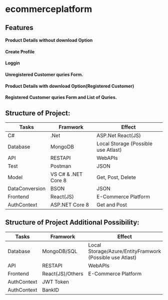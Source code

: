 # ecommerceplatform

## Features
#### Product Details without download Option
#### Create Profile
#### Loggin
#### Unregistered Customer quries Form.
#### Product Details with download Option(Registered Customer)
#### Registered Customer quries Form and List of Quries.

## Structure of Project:
|   Tasks     |   Framwork    |  Effect  |
|-----|--------|-------|
|C# |  .Net   | ASP.Net React(JS)
|Database | MongoDB | Local Storage (Possible use Atlast)
|API | RESTAPI | WebAPIs
|Test | Postman | JSON
|Model | VS C# & .NET Core 8   | Get, Post, Delete
|DataConversion |  BSON   |  JSON
|Frontend |  React(JS)   |  E-Commerce Platform
|AuthContext | ASP.NET Core 8  | Get and Post

## Structure of Project Additional Possibility:
|   Tasks     |   Framwork    |  Effect  |
|-----|--------|-------|
|Database | MongoDB/SQL | Local Storage/Azure/EntityFramwork (Possible use Atlast)
|API | RESTAPI | WebAPIs
|Frontend |  React(JS)/Others   |  E-Commerce Platform
|AuthContext | JWT Token  | 
|AuthContext | BankID  | 
